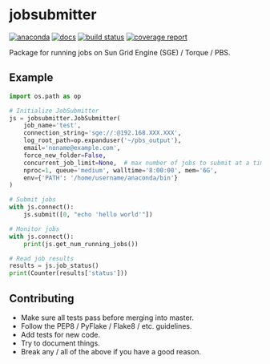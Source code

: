 # jobsubmitter

[![anaconda](https://anaconda.org/kimlab/jobsubmitter/badges/version.svg?style=flat-square)](https://anaconda.org/ostrokach/jobsubmitter)
[![docs](https://img.shields.io/badge/docs-latest-blue.svg?style=flat-square&?version=latest)](http://ostrokach.gitlab.io/jobsubmitter)
[![build status](https://gitlab.com/ostrokach/jobsubmitter/badges/master/build.svg)](https://gitlab.com/ostrokach/jobsubmitter/commits/master)
[![coverage report](https://gitlab.com/ostrokach/jobsubmitter/badges/master/coverage.svg)](https://gitlab.com/ostrokach/jobsubmitter/commits/master)

Package for running jobs on Sun Grid Engine (SGE) / Torque / PBS.


## Example

```python
import os.path as op

# Initialize JobSubmitter
js = jobsubmitter.JobSubmitter(
    job_name='test',
    connection_string='sge://:@192.168.XXX.XXX',
    log_root_path=op.expanduser('~/pbs_output'),
    email='noname@example.com',
    force_new_folder=False,
    concurrent_job_limit=None,  # max number of jobs to submit at a time
    nproc=1, queue='medium', walltime='8:00:00', mem='6G',
    env={'PATH': '/home/username/anaconda/bin'}
)

# Submit jobs
with js.connect():
    js.submit([0, "echo 'hello world'"])

# Monitor jobs
with js.connect():
    print(js.get_num_running_jobs())

# Read job results
results = js.job_status()
print(Counter(results['status']))
```


## Contributing

- Make sure all tests pass before merging into master.
- Follow the PEP8 / PyFlake / Flake8 / etc. guidelines.
- Add tests for new code.
- Try to document things.
- Break any / all of the above if you have a good reason.
